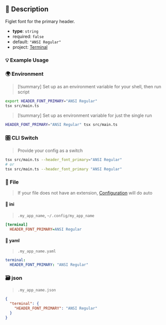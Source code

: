 ## 📜 Description

Figlet font for the primary header.

- **type**: `string`
- required: `false`
- default: `"ANSI Regular"`
- project: [Terminal](/terminal)

### 💡 Example Usage

### 🌍 Environment

> [!summary] Set up as an environment variable for your shell, then run script
```bash
export HEADER_FONT_PRIMARY="ANSI Regular"
tsx src/main.ts
```
> [!summary] Set up as environment variable for just the single run

```bash
HEADER_FONT_PRIMARY="ANSI Regular" tsx src/main.ts
```
### 🎛️ CLI Switch

> Provide your config as a switch
```bash
tsx src/main.ts --header_font_primary="ANSI Regular"
# or
tsx src/main.ts --header_font_primary "ANSI Regular"
```
### 📁 File
>  If your file does not have an extension, [Configuration](/core/configuration) will do auto
#### 📘 ini

> `.my_app_name`, `~/.config/my_app_name`

```ini
[terminal]
  HEADER_FONT_PRIMARY=ANSI Regular
```
#### 📄 yaml

> `.my_app_name.yaml`

```yaml
terminal:
  HEADER_FONT_PRIMARY: "ANSI Regular"
```
### 🗃️ json

> `.my_app_name.json`

```json
{
  "terminal": {
    "HEADER_FONT_PRIMARY": "ANSI Regular"
  }
}
```
